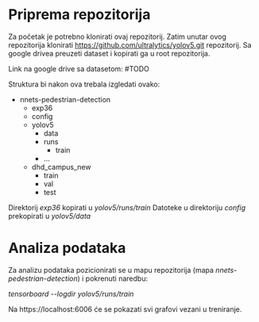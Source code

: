 # Priprema repozitorija

Za početak je potrebno klonirati ovaj repozitorij.
Zatim unutar ovog repozitorija klonirati https://github.com/ultralytics/yolov5.git repozitorij.
Sa google drivea preuzeti dataset i kopirati ga u root repozitorija.

Link na google drive sa datasetom:
#TODO

Struktura bi nakon ova trebala izgledati ovako:
* nnets-pedestrian-detection
    * exp36
    * config
    * yolov5
        * data
        * runs
            * train
        * ...
    *  dhd_campus_new
        * train
        * val
        * test
  

Direktorij *exp36* kopirati u *yolov5/runs/train*
Datoteke u direktoriju *config* prekopirati u *yolov5/data*

# Analiza podataka

Za analizu podataka pozicionirati se u mapu repozitorija (mapa *nnets-pedestrian-detection*) i pokrenuti naredbu:

*tensorboard --logdir yolov5/runs/train*

Na https://localhost:6006 će se pokazati svi grafovi vezani u treniranje.
